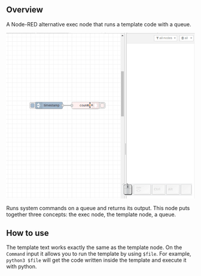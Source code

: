 ## Overview
A Node-RED alternative exec node that runs a template code with a queue.

![](https://raw.githubusercontent.com/rafaelmuynarsk/node-red-contrib-fast-debug-counter/main/gif/debug.gif)


Runs system commands on a queue and returns its output. This node puts together three concepts: the exec node, the template node, a queue.

## How to use
The template text works exactly the same as the template node. On the `Command` input it allows you to run the template by using `$file`. For example, `python3 $file` will get the code written inside the template and execute it with python.

